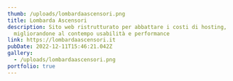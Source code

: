 ```yaml
---
thumb: /uploads/lombardaascensori.png
title: Lombarda Ascensori
description: Sito web ristrutturato per abbattare i costi di hosting,
  migliorandone al contempo usabilità e performance
link: https://lombardaascensori.it
pubDate: 2022-12-11T15:46:21.042Z
gallery:
  - /uploads/lombardaascensori.png
portfolio: true
---
```

